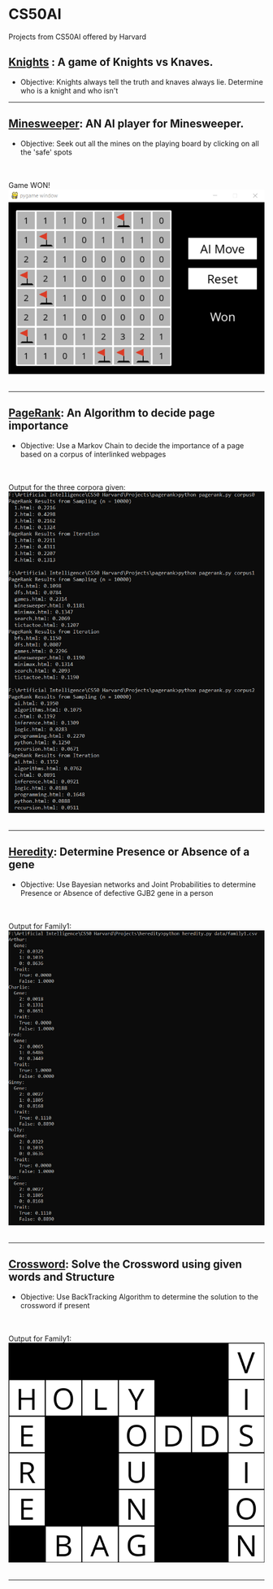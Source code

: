 # CS50AI
Projects from CS50AI offered by Harvard


<div id='KandK'>
  <h2><u>Knights</u> : A game of Knights vs Knaves.</h2> <ul><li>Objective: Knights always tell the truth and knaves always lie. Determine who is    a knight and who isn't</li></ul>
</div>
<hr>


<div id='Minesweeper'>
  <h2><u>Minesweeper</u>: AN AI player for Minesweeper.</h2><ul><li>Objective: Seek out all the mines on the playing board by clicking on all the    'safe' spots </li></ul>
    <br><br>
    <div>Game WON!<br><img src='minesweeper/gameplay/Won.png'></div>
    <br>
</div>
<hr>


<div id='PageRank'>
  <h2><u>PageRank</u>: An Algorithm to decide page importance</h2><ul><li>Objective: Use a Markov Chain to decide the importance of a page based on a corpus of interlinked webpages</li></ul>
  <br><br>
  <div>Output for the three corpora given:<img src='pagerank/Output.png'></div>
  <br>
 </div>
 <hr>
 
 <h2><u>Heredity</u>: Determine Presence or Absence of a gene</h2><ul><li>Objective: Use Bayesian networks and Joint Probabilities to determine Presence or Absence of defective GJB2 gene in a person</li></ul>
  <br><br>
  <div>Output for Family1:<img src='heredity/Outputs/Family1.png'></div>
  <br>
 </div>
 <hr>
 
 <h2><u>Crossword</u>: Solve the Crossword using given words and Structure</h2><ul><li>Objective: Use BackTracking Algorithm to determine the solution to the crossword if present</li></ul>
  <br><br>
  <div>Output for Family1:<img src='crossword/Outputs/Crossword 2/Crossword2_try2.png'></div>
  <br>
 </div>
 <hr>
 
  
